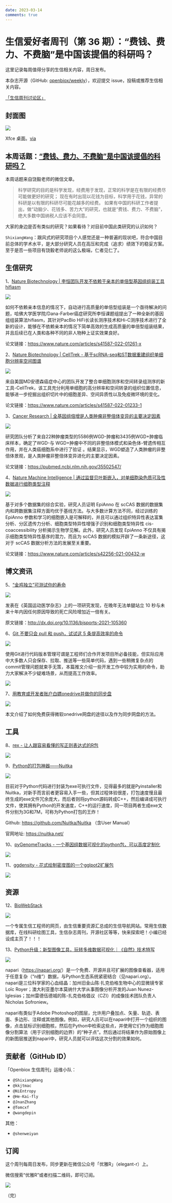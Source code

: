 ```yaml
---
date: 2023-03-14
comments: true
---
```


# 生信爱好者周刊（第 36 期）：“费钱、费力、不费脑”是中国该提倡的科研吗？

这里记录每周值得分享的生信相关内容，周日发布。

本杂志开源（GitHub: [openbiox/weekly](https://github.com/openbiox/weekly)），欢迎提交 issue，投稿或推荐生信相关内容。

[「生信周刊讨论区」](https://github.com/openbiox/weekly/discussions "「生信周刊讨论区」")

## 封面图


![](https://files.mdnice.com/user/4331/54d702df-09c1-4924-96f7-14b6c3e8571b.png)


Xfce 桌面。[via](https://linux.cn/article-14735-1.html?utm_source=rss&utm_medium=rss)

## 本周话题：[“费钱、费力、不费脑”是中国该提倡的科研吗？](https://mp.weixin.qq.com/s/YvI-MLqR5b8S4bBc-jymWw)

本周话题来自饶毅老师的微信文章。

> 科学研究的目的是科学发现，经费用于发现，正常的科学是在有限的经费尽可能做更好的研究；
>现在有时出现以花钱为目标，科学用于花钱，异常的科研是以有限的科研尽可能花越多的经费。
>如果有中国的科研工作者提出，做“动脑少、花钱多、苦力大”的研究，也就是“费钱、费力、不费脑”，绝大多数中国纳税人应该不会同意。

大家的身边是否有类似的研究？如果看待？对目前中国此类研究的认识如何？

`ShixiangWang`：跟风式的研究项目个人感觉还是一种普遍的现状吧，符合中国目前总体的学术水平，是大部分研究人员在高压和完成（追求）绩效下的稳妥方案。至于是否一些项目有饶毅老师说的这么极端，仁者见仁了。


## 生信研究

1、[Nature Biotechnology | 李恒团队开发不依赖于亲本的单倍型基因组组装工具hifiasm](https://mp.weixin.qq.com/s/TNjPIdZhiYiUuht6gtOzJg)


![](https://files.mdnice.com/user/4331/4bf9b74c-fed8-4b94-8d89-f79f3330a3e2.png)


如何不依赖亲本信息的情况下，自动进行高质量的单倍型组装是一个亟待解决的问题，哈佛大学医学院/Dana-Farber癌症研究所李恒课题组提出了一种全新的基因组组装算法hifiasm，其针对PacBio HiFi长读长测序技术和Hi-C测序技术进行了全新的设计，能够在不依赖亲本的情况下简单高效的生成高质量的单倍型组装结果，并且后续已在人类和各种不同的非人物种上证实效果良好。

论文链接：<https://www.nature.com/articles/s41587-022-01261-x>

2、[Nature Biotechnology | CellTrek - 基于scRNA-seq和ST数据重建组织单细胞分辨率空间图谱](https://mp.weixin.qq.com/s/iClKlsekXtwt_tXF-fGQWg)


![](https://files.mdnice.com/user/4331/6fe1a5df-d3a7-40c3-b500-452477a51b97.png)

来自美国MD安德森癌症中心的团队开发了整合单细胞测序和空间转录组测序的新工具-CellTrek，该工具充分利用单细胞的高分辨率和空间转录的组织位置信息，能够进一步挖掘出组织切片中的细胞差异、空间异质性以及免疫微环境的变化。

论文链接：<https://www.nature.com/articles/s41587-022-01233-1>


3、[Cancer Research | 全基因组倍增是人类肿瘤非整倍体变异的主要决定因素](https://mp.weixin.qq.com/s/jj1O2VN_5SyjtFG_hphYmQ)


![](https://files.mdnice.com/user/4331/e507c126-6e70-474b-81c2-e7141321ed2c.png)

研究团队分析了来自22种肿瘤类型的5586例WGD-肿瘤和3435例WGD+肿瘤临床样本，确定了WGD-与 WGD+肿瘤中不同的非整倍体模式和染色体-臂遗传相互作用，并在人类癌细胞系中进行了验证 。结果显示，WGD塑造了人类肿瘤的非整倍体景观，是人类肿瘤非整倍体变异进化的主要决定因素。

论文链接：<https://pubmed.ncbi.nlm.nih.gov/35502547/>


4、[Nature Machine Intelligence | 通过监督贝叶斯嵌入，对单细胞染色质可及性数据进行细胞类型注释](https://mp.weixin.qq.com/s/oM4899mpfw4Up-F3am8lwQ)


![](https://files.mdnice.com/user/4331/a9703368-e57f-4b66-a4d4-9ce9a6fcd1e1.png)

基于对多个数据集的综合实验，研究人员证明 EpiAnno 在 scCAS 数据的数据集内和跨数据集注释方面均优于基线方法。与大多数计算方法不同，经过训练的 EpiAnno 参数和学习的细胞嵌入是可解释的，并且可以通过组织特异性表达富集分析、分区遗传力分析、细胞类型特异性增强子识别和细胞类型特异性 cis-coaccessibility 分析揭示生物学见解。此外，研究人员发现 EpiAnno 不仅具有揭示细胞类型特异性基序的潜力，而且为 scCAS 数据的模拟开辟了一条新途径，这对于 scCAS 数据分析方法的发展至关重要。

论文链接：<https://www.nature.com/articles/s42256-021-00432-w>

## 博文资讯

5、[“金鸡独立”可测试你的寿命](https://language.chinadaily.com.cn/a/202206/24/WS62b50593a310fd2b29e68392.html)


![](https://files.mdnice.com/user/4331/8ed9425c-34a4-4dc7-baa9-434a941daad0.png)

发表在《英国运动医学杂志》上的一项研究发现，在晚年无法单腿站立 10 秒与未来十年内因任何原因导致的死亡风险增加近一倍有关。

原文链接：<http://dx.doi.org/10.1136/bjsports-2021-105360>


6、[Git 不要只会 pull 和 push，试试这 5 条提高效率的命令](https://mp.weixin.qq.com/s/SVQUv5-ctNxz7xNjhqBM9g)


![](https://files.mdnice.com/user/4331/61443da2-5d53-4730-a7fc-785928464ca5.png)

使用Git进行代码版本管理可谓是工程师们合作开发项目所必备技能，但实际应用中大多数人只会保存、拉取、推送等一些简单代码，遇到一些稍微复杂点的commit管理问题就束手无策，本篇推文介绍一些开发工作中较为实用的命令，助力大家解决不少疑难场景，从而提高工作效率。


![](https://files.mdnice.com/user/4331/9345ed0b-7104-4aa2-8208-d220b5a64cd9.png)



7、[用教育或开发者账户白嫖onedrive并做你的同步盘](https://mp.weixin.qq.com/s/IjPG5O_-Nv6MT--U9jTuKw)


![](https://files.mdnice.com/user/4331/b40b5abd-ca78-480e-a276-59e7f526016d.png)

本文介绍了如何免费获得微软onedrive网盘的途径以及作为同步网盘的方法。


## 工具

8、[rex - 让人跟容易看懂的写正则表达式的R包](https://github.com/r-lib/rex)


![](https://files.mdnice.com/user/4331/e57ce162-e285-4683-8afb-1261e754b446.png)


9、[Python的打包神器——Nuitka](https://mp.weixin.qq.com/s/zwk9b7q_9oBUnJ5qfLaG7Q)


![](https://files.mdnice.com/user/4331/af44763b-cc78-4d2f-88d7-007d8967e191.png)

目前对于Python代码进行封装为exe可执行文件，见得最多的就是Pyinstaller和Nuitka，对新手而言前者更容易入手一些，但其过程体验很差，打包速度慢且最终生成的exe文件冗余庞大，而后者则将python源码转成C++，然后编译成可执行文件，使其拥有Python的开发速度，C++的运行速度，同一项目两者生成exe文件分别为3G和7M，可称为Python打包的王炸！

Github: <https://github.com/Nuitka/Nuitka> （含User Manual）

官网地址: <https://nuitka.net/>


10、[pyGenomeTracks - 一个基因组数据可视化的python包，可以高度定制化](https://github.com/deeptools/pyGenomeTracks)


![](https://files.mdnice.com/user/4331/97f98a40-9470-4192-ae1b-5fc75e3a4e2e.png)


11、[ggdensity - 花式绘制密度图的一个gglpot2扩展包](https://github.com/jamesotto852/ggdensity)


![](https://files.mdnice.com/user/4331/ecb5b41a-247b-4f55-95f9-b5b31b743dd3.png)


## 资源

12、[BioWebStack](https://hao.bioitee.com/)


![](https://files.mdnice.com/user/4331/711ff995-049e-468c-ab71-9b1b507e4580.png)

一个专属生信工程师的网页，由生信重要资源汇总成的生信导航网站。常用生信数据库，在线科研绘图工具，生信杂志周刊，开源社区等等，快来探索吧！小编已经设成主页了！！！


13、[Python升级：新型图像工具，玩转多维数据可视化｜《自然》技术特写](https://mp.weixin.qq.com/s/VuHwvRbMunnzDgEjoEHCKA)


![](https://files.mdnice.com/user/4331/9ede7eac-8243-4ddb-914b-348dba1d5596.png)

napari（<https://napari.org/>）是一个免费、开源并且可扩展的图像查看器，适用于任意复杂（“n维”）数据，与Python生态系统紧密结合（见napari.org）。napari是三位科学家的心血结晶：加州旧金山陈·扎克伯格生物中心的显微镜专家Loïc Royer；澳大利亚墨尔本莫纳什大学从事图像分析开发的Juan Nunez-Iglesias；加州雷德伍德城的陈-扎克伯格倡议（CZI）的成像技术团队负责人Nicholas Sofroniew。

napari有类似于Adobe Photoshop的图层，允许用户叠加点、矢量、轨迹、表面、多边形、注释或其他图像。例如，研究人员可以在napari中打开一个组织的图像，点击鼠标识别细胞核，然后在Python中检索这些点，并使用它们作为细胞图像分割算法（用于识别细胞的边界）的“种子点”。然后通过将结果作为原始图像上的新图层推送到napari中，研究人员就可以评估这次分割的效果如何。


## 贡献者（GitHub ID）

「Openbiox 生信周刊」运维小队：

- `@ShixiangWang`
- `@kkjtmac`
- `@NiEntropy`
- `@He-Kai-fly`
- `@JnanZhang`
- `@Tomcxf`
- `@wangdepin`

其他：

- `@shenweiyan`

## 订阅

这个周刊每周日发布，同步更新在微信公众号「优雅R」（elegant-r）上。

微信搜索“优雅R”或者扫描二维码，即可订阅。

![](https://cdn.nlark.com/yuque/0/2022/png/471931/1648306398708-897e7ad4-6008-40f8-9200-ddee834b09a7.png)

（完）

